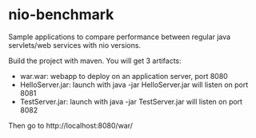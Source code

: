 nio-benchmark
=============

Sample applications to compare performance between regular java servlets/web services with nio versions.

Build the project with maven. You will get 3 artifacts:
* war.war: webapp to deploy on an application server, port 8080
* HelloServer.jar: launch with java -jar HelloServer.jar will listen on port 8081
* TestServer.jar: launch with java -jar TestServer.jar will listen on port 8082

Then go to http://localhost:8080/war/